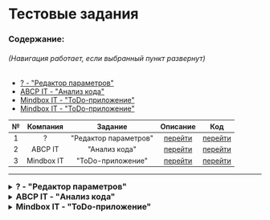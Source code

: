 # Тестовые задания

### Содержание: 
###### (Навигация работает, если выбранный пункт развернут)
* [? - "Редактор параметров"](#тестовое-задание-редактор-параметров)
* [ABCP IT - "Анализ кода"](#тестовое-задание-анализ-кода)
* [Mindbox IT - "ToDo-приложение"](#тестовое-задание-todo-приложение)
* [Mindbox IT - "ToDo-приложение"](/src/App3.tsx)

| № |Компания|Задание|Описание|Код|
|:-:|:------:|:-------:|:-:|:-:|
| 1 | ?      |"Редактор параметров"|[перейти](#тестовое-задание-редактор-параметров)|[перейти](/src/App.tsx)|
| 2 | ABCP IT|"Анализ кода"|[перейти](#тестовое-задание-анализ-кода)|[перейти](/src/App2.tsx)|
| 3 | Mindbox IT|"ToDo-приложение"|[перейти](#тестовое-задание-todo-приложение)|[перейти](/src/App3.tsx)|

___

<details>
<summary>
    <b style="font-size: 16px">
        ? - "Редактор параметров"
    </b>
</summary>

## Тестовое задание "Редактор параметров"
![x][company-x]
![date-x][date-x]

### Задача

Есть следующие структуры данных, описывающие товар:
 * интерфейс `Model`
 * набор параметров товара `Param[]`
 
Необходимо реализовать на [![React][React.js]][React-url] компоненты, которые позволяют редактировать структуру `Model`:
 - проставлять значения параметров 
 - при этом параметры должны выводиться все
 - параметры сразу должны быть доступны для редактирования
 - переданные значения в структуре проставлены в форме редактирования, которые передаются в `params: Param[]`
 - переданные значения так же позволяют получить полную структуру в методе `getModel()` – содержащую все проставленные значения параметров. 
  
Решение должно быть легко расширяемым (например, позволять легко добавлять новые типы параметров – не только текстовые, но, например, числовые или со списком значений). Ваша реализация должна работать только с текстовыми параметрами `Input` – тип `string`.

Решение необходимо оформить в виде одного файла со всеми компонентами и типами которые используются.

```ts
interface Param {
   id: number;
   name: string;
   type: ‘string’;
}

interface ParamValue {
    paramId: number;
    value: string;
}

interface Model {
    paramValues: ParamValue[];
    colors: Color[];
}

interface Props {
    params: Param[];
    model: Model;
}

class ParamEditor extends React.Component<Props, State> {
    public getModel(): Model {
    }
}
```
### Примеры

* Пример структуры:
  * params:
    ```json
    [
        {
            "id": 1,
            "name": "Назначение"
        },
        {
            "id": 2,
            "name": "Длина"
        }
    ]
    ```
  * model:
    ```json
    {
        "paramValues": [
            {
            "paramId": 1,
            "value": "повседневное"
            },
            {
            "paramId": 2,
            "value": "макси"
            }
        ] 
    }
    ```


* Пример, как должен выглядеть редактор для указанных моделей:

  ![Example Screen Shot][example-img]

### Дополнительно

По личной инициативе дополнительно реализовано:
1) Создание новых параметров и их начальных значений
2) Имитация получения данных с сервера (с помощью `Promise`)

<!-- MARKDOWN LINKS & IMAGES -->
[date-x]: https://img.shields.io/badge/Дата_выполнения-15.05.2024-x
[example-img]: /imgForReadme/example_img.png
[React.js]: https://img.shields.io/badge/React-20232A?style=flat&logo=react&logoColor=61DAFB
 <!-- style : [flat, flat-square, plastic, for-the-badge, social] -->
[React-url]: https://reactjs.org/
[company-x]: https://img.shields.io/badge/Компания--blue

>###### Есть следующие структуры данных, описывающих товар – интерфейс Model и набор параметров этого товара. Необходимо реализовать на React компоненты, которые позволяют редактировать структуру Model – проставлять значения параметров при этом параметры должны выводиться все и сразу должны быть доступны для редактирования, а переданные значения в структуре проставлены в форме редактирования, которые передаются в params: Param[], а так же позволяют получить полную структуру в методе getModel() – содержащую все проставленные значения параметров. Решение должно быть легко расширяемым (например, позволять легко добавлять новые типы параметров – не только текстовые, но например числовые или со списком значений) Ваша реализация должна работать только с текстовыми параметрами Input – тип string.

[Вернуться к содержанию](#содержание)
___
___
</details>

<details>
<summary>
    <b style="font-size: 16px">
        ABCP IT - "Анализ кода"
    </b>
</summary>

## Тестовое задание "Анализ кода"
 [![ABCP IT][company-abcp]][abcp-url] 
 ![ABCP IT][date-abcp]

### Задача

Ознакомиться с программным кодом и предложить варианты для его улучшения с обязавтельным текстовым описанием на русском.

#### Доп. требования:

* исправить синтаксические ошибки
* сделать перехват возможных исключений
* улучшить читаемость кода
* написать кастомный хук `useThrottle` и использовать его, там где это нужно

* желательно использование `React.memo` и `React.useCallback` там где это имеет смысл

* будет большим плюсом - закэшировать получение случайного пользователя
* указать правильные типы
* по возможности прислать вариант в [![CodeSandbox][CodeSandbox]][CodeSandbox-url]

### Программный код для анализа

```tsx
import React, { useState } from "react";

const URL = "https://jsonplaceholder.typicode.com/users";

type Company = {
  bs: string;
  catchPhrase: string;
  name: string;
};

type User = {
  id: number;
  email: string;
  name: string;
  phone: string;
  username: string;
  website: string;
  company: Company;
  address: any
};

interface IButtonProps {
  onClick: any;
}

function Button({ onClick }: IButtonProps): JSX.Element {
  return (
    <button type="button" onClick={onClick}>
      get random user
    </button>
  );
}

interface IUserInfoProps {
  user: User;
}

function UserInfo({ user }: IUserInfoProps): JSX.Element {
  return (
    <table>
      <thead>
        <tr>
          <th>Username</th>
          <th>Phone number</th>
        </tr>
      </thead>
      <tbody>
        <tr>
          <td>{user.name}</td>
          <td>{user.phone}</td>
        </tr>
      </tbody>
    </table>
  );
}

function App(): JSX.Element {
  const [item, setItem] = useState<Record<number, User>>(null);

  const receiveRandomUser = async () => {
    const id = Math.floor(Math.random() * (10 - 1)) + 1;
    const response = await fetch(`${URL}/${id}`);
    const _user = (await response.json()) as User;
    setItem(_user);
  };

  const handleButtonClick = (
    event: React.MouseEvent<HTMLButtonElement, MouseEvent>
  ) => {
    event.stopPropagation();
    receiveRandomUser();
  };

  return (
    <div>
      <header>Get a random user</header>
      <Button onClick={handleButtonClick} />
      <UserInfo user={item} />
    </div>
  );
}

export default App;
```

[date-abcp]: https://img.shields.io/badge/Дата_выполнения-18.05.2024-x
[company-abcp]: https://img.shields.io/badge/Компания-ABCP%20IT-blue
[abcp-url]: https://www.abcp.ru/
[CodeSandbox]: https://img.shields.io/badge/CodeSandbox-black?style=flat&logo=CodeSandbox&logoColor=#151515
[CodeSandbox-url]: https://codesandbox.io

[Вернуться к содержанию](#содержание)
___
___
</details>

<details>
<summary>
    <b style="font-size: 16px">
        Mindbox IT - "ToDo-приложение"
    </b>
</summary>

## Тестовое задание "ToDo-приложение"
 [![Mindbox IT][company-mindbox]][mindbox-url] 
 ![Mindbox IT][date-mindbox]

#### Тестовое задание Frontend junior в Mindbox 

### Задача

Сделайте ToDo-приложение, позволяющее управлять текущим списком дел.

#### Что должно быть в интерфейсе:
* Поле для ввода новой задачи
* Списки всех задач, невыполненных и выполненных задач (по отдельности)

### Пример внешнего вида приложения

  ![Example ToDo-app Screen Shot][example-mindbox-todo]

### Требования к коду
* Приложение создано с использованием [![TypeScript][ts]][ts-url], [![React][React.js]][React-url] и [![ReactHooks][react-hooks]][react-hooks-url]
* Библиотеки компонент – на ваше усмотрение
* Ключевая на ваш взгляд функциональность обязательно покрыта тестами
* Проект должен запускаться командой `npm i && npm run start`
* Проект доступен на [![GitHubPages][github-pages]][github-pages-url] / [![Vercel][vercel]][vercel-url] / etc.

[date-mindbox]: https://img.shields.io/badge/Дата_выполнения-05.06.2024-x
[company-mindbox]: https://img.shields.io/badge/Компания-Mindbox%20IT-blue
[mindbox-url]: https://mindbox.ru/
[example-mindbox-todo]: /imgForReadme/example_mindbox_todo.png
[ts]: https://img.shields.io/badge/TypeScript-20232A?style=flat&logo=typescript
[ts-url]: https://www.typescriptlang.org/
[react-hooks]: https://img.shields.io/badge/React%20Hooks-20232A?style=flat&logo=react&logoColor=61DAFB
[react-hooks-url]: https://react.dev/reference/react/hooks
[github-pages]: https://img.shields.io/badge/GitHub%20Pages-20232A?style=flat&logo=githubpages
[github-pages-url]: https://pages.github.com/
[vercel]: https://img.shields.io/badge/Vercel-20232A?style=flat&logo=vercel
[vercel-url]: https://vercel.com/

[Вернуться к содержанию](#содержание)
___
___
</details>
